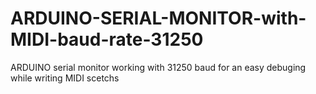 # ARDUINO-SERIAL-MONITOR-with-MIDI-baud-rate-31250
ARDUINO serial monitor working with 31250 baud for an easy debuging while writing MIDI scetchs
